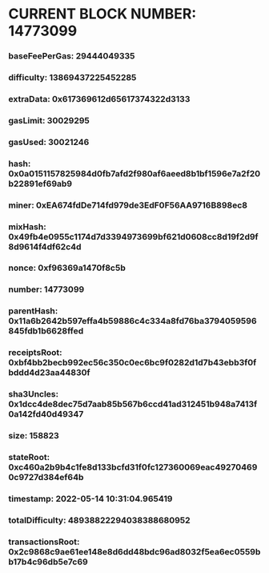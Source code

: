 # CURRENT BLOCK NUMBER: 14773099

### baseFeePerGas: 29444049335
### difficulty: 13869437225452285
### extraData: 0x617369612d65617374322d3133
### gasLimit: 30029295
### gasUsed: 30021246
### hash: 0x0a0151157825984d0fb7afd2f980af6aeed8b1bf1596e7a2f20b22891ef69ab9
### miner: 0xEA674fdDe714fd979de3EdF0F56AA9716B898ec8
### mixHash: 0x49fb4e0955c1174d7d3394973699bf621d0608cc8d19f2d9f8d9614f4df62c4d
### nonce: 0xf96369a1470f8c5b
### number: 14773099
### parentHash: 0x11a6b2642b597effa4b59886c4c334a8fd76ba3794059596845fdb1b6628ffed
### receiptsRoot: 0xbf4bb2becb992ec56c350c0ec6bc9f0282d1d7b43ebb3f0fbddd4d23aa44830f
### sha3Uncles: 0x1dcc4de8dec75d7aab85b567b6ccd41ad312451b948a7413f0a142fd40d49347
### size: 158823
### stateRoot: 0xc460a2b9b4c1fe8d133bcfd31f0fc127360069eac492704690c9727d384ef64b
### timestamp: 2022-05-14 10:31:04.965419
### totalDifficulty: 48938822294038388680952
### transactionsRoot: 0x2c9868c9ae61ee148e8d6dd48bdc96ad8032f5ea6ec0559bb17b4c96db5e7c69
